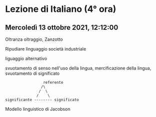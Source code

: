 # Lezione di Italiano (4° ora) 
## Mercoledì 13 ottobre 2021, 12:12:00

Oltranza oltraggio, Zanzotto

Ripudiare linguaggio società industriale


liguaggio alternativo


svuotamento di senso nell'uso della lingua, mercificazione della lingua, svuotamento di significato

				     referente
					/\
				   /  \
				  /    \
	significante -------- significato

Modello linguistico di Jacobson
<!--stackedit_data:
eyJoaXN0b3J5IjpbMjA2MDg5OTgxNCwtMTYyNjI0NzM3NCwtMT
QwNzQ3ODM1NV19
-->
